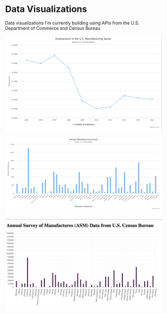 # Data Visualizations
Data visualizations I'm currently building using APIs from the U.S. Department of Commerce and Census Bureau.

![Screenshot of Line Chart Visualizing Manufacturing Employment Over Time from the U.S. Census Bureau using the Highchart.js library](https://raw.githubusercontent.com/sanajaved7/data-viz/master/manufacturing-linechart.png)

![Screenshot of Bar Chart Visualizing Data from the Annual Survey of Manufactures (ASM) Data from U.S. Census Bureau using Highchart.js library](https://raw.githubusercontent.com/sanajaved7/data-viz/master/asm-data-highchartjs.png)

![Screenshot of Bar Chart Visualizing Data from the Annual Survey of Manufactures (ASM) Data from U.S. Census Bureau using Chart.js library](https://raw.githubusercontent.com/sanajaved7/data-viz/master/asm-data.png)